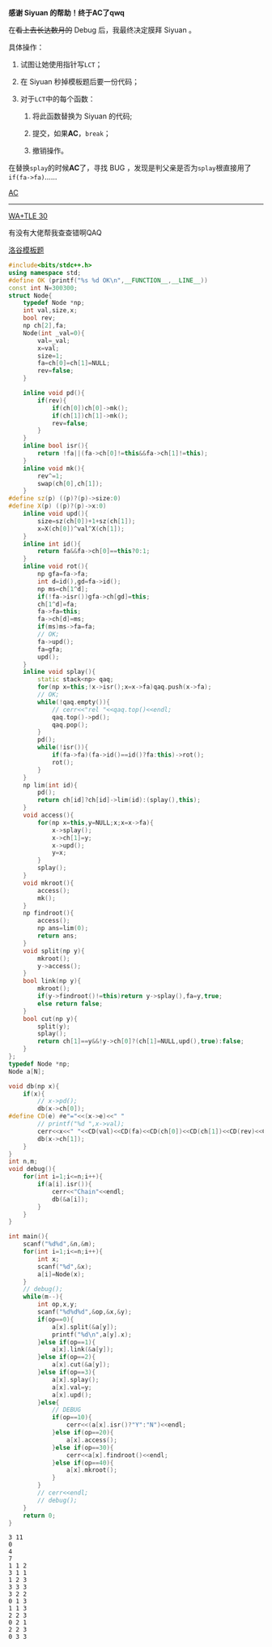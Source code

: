 **感谢 Siyuan 的帮助！终于AC了qwq**

在~~看上去长达数月的~~ Debug 后，我最终决定膜拜 <span class="cf-black-red">Siyuan</span> 。

具体操作：

1. 试图让她使用指针写`LCT`；

2. 在 Siyuan 秒掉模板题后要一份代码；

3. 对于`LCT`中的每个函数：

   1. 将此函数替换为 Siyuan 的代码;
   
   2. 提交，如果**AC**，`break`；
   
   3. 撤销操作。

在替换`splay`的时候**AC**了，寻找 BUG ，发现是判父亲是否为`splay`根直接用了`if(fa->fa)`……

[AC](https://www.luogu.org/recordnew/show/17432144)

----

[WA+TLE 30](https://www.luogu.org/recordnew/show/16694154)

有没有大佬帮我查查错啊QAQ

[洛谷模板题](https://www.luogu.org/problemnew/show/P3690)

<fold-block title="无法AC的LCT" initshow>

```cpp
#include<bits/stdc++.h>
using namespace std;
#define OK (printf("%s %d OK\n",__FUNCTION__,__LINE__))
const int N=300300;
struct Node{
    typedef Node *np;
    int val,size,x;
    bool rev;
    np ch[2],fa;
    Node(int _val=0){
        val=_val;
        x=val;
        size=1;
        fa=ch[0]=ch[1]=NULL;
        rev=false;
    }

    inline void pd(){
        if(rev){
            if(ch[0])ch[0]->mk();
            if(ch[1])ch[1]->mk();
            rev=false;
        }
    }
    inline bool isr(){
        return !fa||(fa->ch[0]!=this&&fa->ch[1]!=this);
    }
    inline void mk(){
        rev^=1;
        swap(ch[0],ch[1]);
    }
#define sz(p) ((p)?(p)->size:0)
#define X(p) ((p)?(p)->x:0)
    inline void upd(){
        size=sz(ch[0])+1+sz(ch[1]);
        x=X(ch[0])^val^X(ch[1]);
    }
    inline int id(){
        return fa&&fa->ch[0]==this?0:1;
    }
    inline void rot(){
        np gfa=fa->fa;
        int d=id(),gd=fa->id();
        np ms=ch[1^d];
        if(!fa->isr())gfa->ch[gd]=this;
        ch[1^d]=fa;
        fa->fa=this;
        fa->ch[d]=ms;
        if(ms)ms->fa=fa;
        // OK;
        fa->upd();
        fa=gfa;
        upd();
    }
    inline void splay(){
        static stack<np> qaq;
        for(np x=this;!x->isr();x=x->fa)qaq.push(x->fa);
		// OK;
        while(!qaq.empty()){
			// cerr<<"rel "<<qaq.top()<<endl;
            qaq.top()->pd();
            qaq.pop();
        }
		pd();
        while(!isr()){
            if(fa->fa)(fa->id()==id()?fa:this)->rot();
            rot();
        }
    }
    np lim(int id){
        pd();
        return ch[id]?ch[id]->lim(id):(splay(),this);
    }
    void access(){
        for(np x=this,y=NULL;x;x=x->fa){
            x->splay();
            x->ch[1]=y;
            x->upd();
            y=x;
        }
        splay();
    }
    void mkroot(){
        access();
        mk();
    }
    np findroot(){
        access();
        np ans=lim(0);
        return ans;
    }
    void split(np y){
        mkroot();
        y->access();
    }
    bool link(np y){
        mkroot();
        if(y->findroot()!=this)return y->splay(),fa=y,true;
        else return false;
    }
    bool cut(np y){
        split(y);
        splay();
        return ch[1]==y&&!y->ch[0]?(ch[1]=NULL,upd(),true):false;
    }
};
typedef Node *np;
Node a[N];

void db(np x){
    if(x){
        // x->pd();
        db(x->ch[0]);
#define CD(e) #e"="<<(x->e)<<" "
        // printf("%d ",x->val);
        cerr<<x<<" "<<CD(val)<<CD(fa)<<CD(ch[0])<<CD(ch[1])<<CD(rev)<<CD(x)<<endl;
        db(x->ch[1]);
    }
}
int n,m;
void debug(){
	for(int i=1;i<=n;i++){
		if(a[i].isr()){
			cerr<<"Chain"<<endl;
			db(&a[i]);
		}
	}
}

int main(){
    scanf("%d%d",&n,&m);
    for(int i=1;i<=n;i++){
        int x;
        scanf("%d",&x);
        a[i]=Node(x);
    }
	// debug();
    while(m--){
        int op,x,y;
        scanf("%d%d%d",&op,&x,&y);
        if(op==0){
            a[x].split(&a[y]);
            printf("%d\n",a[y].x);
        }else if(op==1){
            a[x].link(&a[y]);
        }else if(op==2){
            a[x].cut(&a[y]);
        }else if(op==3){
            a[x].splay();
            a[x].val=y;
            a[x].upd();
        }else{
			// DEBUG
			if(op==10){
				cerr<<(a[x].isr()?"Y":"N")<<endl;
			}else if(op==20){
				a[x].access();
			}else if(op==30){
				cerr<<a[x].findroot()<<endl;
			}else if(op==40){
				a[x].mkroot();
			}
		}
		// cerr<<endl;
		// debug();
    }
    return 0;
}
```

</fold-block>

<fold-block title="一组小样例(过了)">

```
3 11
0
4
7
1 1 2
3 1 1
1 2 3
3 3 3
3 2 2
0 1 3
1 1 3
2 2 3
0 2 1
2 2 3
0 3 3

```

</fold-block>
